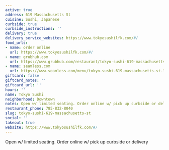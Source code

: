 ```yaml
---
active: true
address: 619 Massachusetts St
cuisine: Sushi, Japanese
curbside: true
curbside_instructions: ''
delivery: true
delivery_service_websites: https://www.tokyosushilfk.com/#/
food_urls:
- name: order online
  url: https://www.tokyosushilfk.com/#/
- name: grubhub.com
  url: https://www.grubhub.com/restaurant/tokyo-sushi-619-massachusetts-st-lawrence/324435?utm_source=google&utm_medium=cpc&utm_campaign=Lawrence%2C%2BKS%2B%7C%2BAll%2B%7C%2BFood%2B%2B%2BHood&utm_term=%2Blawrence%20%2Bdelivery&efkwid=52998677246&gclsrc=aw.ds&=undefined&gclid=EAIaIQobChMI1OD48q226AIVAuiGCh1n-ADVEAAYASAAEgLNXPD_BwE
- name: seamless.com
  url: https://www.seamless.com/menu/tokyo-sushi-619-massachusetts-st-lawrence/324435
giftcard: false
giftcard_notes: ''
giftcard_url: ''
hours: ''
name: Tokyo Sushi
neighborhood: Downtown
notes: Open w/ limited seating. Order online w/ pick up curbside or delivery
restaurant_phone: 785-832-8040
slug: tokyo-sushi-619-massachusetts-st
social: ''
takeout: true
website: https://www.tokyosushilfk.com/#/
---
```


Open w/ limited seating. Order online w/ pick up curbside or delivery